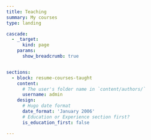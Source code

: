 ```yaml
---
title: Teaching
summary: My courses
type: landing

cascade:
  - _target:
      kind: page
    params:
      show_breadcrumb: true


sections:
  - block: resume-courses-taught
    content:
      # The user's folder name in `content/authors/`
      username: admin
    design:
      # Hugo date format
      date_format: 'January 2006'
      # Education or Experience section first?
      is_education_first: false

---
```

